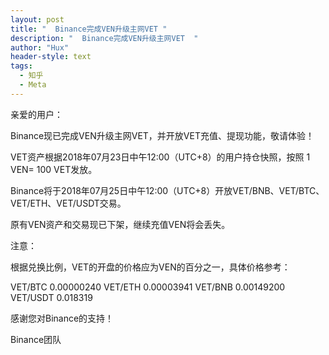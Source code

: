 ```yaml
---
layout: post
title: "  Binance完成VEN升级主网VET "
description: "  Binance完成VEN升级主网VET  "
author: "Hux"
header-style: text
tags:
  - 知乎
  - Meta
---
```


亲爱的用户：

Binance现已完成VEN升级主网VET，并开放VET充值、提现功能，敬请体验！

VET资产根据2018年07月23日中午12:00（UTC+8）的用户持仓快照，按照 1 VEN= 100 VET发放。

Binance将于2018年07月25日中午12:00（UTC+8）开放VET/BNB、VET/BTC、VET/ETH、VET/USDT交易。

原有VEN资产和交易现已下架，继续充值VEN将会丢失。

注意：

根据兑换比例，VET的开盘的价格应为VEN的百分之一，具体价格参考：

VET/BTC 0.00000240
VET/ETH 0.00003941
VET/BNB 0.00149200
VET/USDT 0.018319

 

感谢您对Binance的支持！

 

Binance团队
